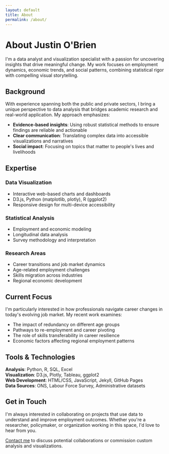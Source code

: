 ```yaml
---
layout: default
title: About
permalink: /about/
---
```


# About Justin O'Brien

I'm a data analyst and visualization specialist with a passion for uncovering insights that drive meaningful change. My work focuses on employment dynamics, economic trends, and social patterns, combining statistical rigor with compelling visual storytelling.

## Background

With experience spanning both the public and private sectors, I bring a unique perspective to data analysis that bridges academic research and real-world application. My approach emphasizes:

- **Evidence-based insights**: Using robust statistical methods to ensure findings are reliable and actionable
- **Clear communication**: Translating complex data into accessible visualizations and narratives
- **Social impact**: Focusing on topics that matter to people's lives and livelihoods

## Expertise

### Data Visualization

- Interactive web-based charts and dashboards
- D3.js, Python (matplotlib, plotly), R (ggplot2)
- Responsive design for multi-device accessibility

### Statistical Analysis

- Employment and economic modeling
- Longitudinal data analysis
- Survey methodology and interpretation

### Research Areas

- Career transitions and job market dynamics
- Age-related employment challenges
- Skills migration across industries
- Regional economic development

## Current Focus

I'm particularly interested in how professionals navigate career changes in today's evolving job market. My recent work examines:

- The impact of redundancy on different age groups
- Pathways to re-employment and career pivoting
- The role of skills transferability in career resilience
- Economic factors affecting regional employment patterns

## Tools & Technologies

**Analysis**: Python, R, SQL, Excel  
**Visualization**: D3.js, Plotly, Tableau, ggplot2  
**Web Development**: HTML/CSS, JavaScript, Jekyll, GitHub Pages  
**Data Sources**: ONS, Labour Force Survey, Administrative datasets

## Get in Touch

I'm always interested in collaborating on projects that use data to understand and improve employment outcomes. Whether you're a researcher, policymaker, or organization working in this space, I'd love to hear from you.

[Contact me](/contact/) to discuss potential collaborations or commission custom analysis and visualizations.
